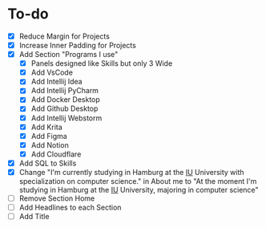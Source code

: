 # To-do

- [x] Reduce Margin for Projects
- [x] Increase Inner Padding for Projects
- [x] Add Section "Programs I use"
  - [x] Panels designed like Skills but only 3 Wide
  - [x] Add VsCode
  - [x] Add Intellij Idea
  - [x] Add Intellij PyCharm
  - [x] Add Docker Desktop
  - [x] Add Github Desktop
  - [x] Add Intellij Webstorm
  - [x] Add Krita
  - [x] Add Figma
  - [x] Add Notion
  - [x] Add Cloudflare
- [x] Add SQL to Skills
- [x] Change "I'm currently studying in Hamburg at the [IU](https://www.iu.de/) University with specialization on computer science." in About me to "At the moment I'm studying in Hamburg at the [IU](https://www.iu.de/) University, majoring in computer science"
- [ ] Remove Section Home
- [ ] Add Headlines to each Section
- [ ] Add Title
